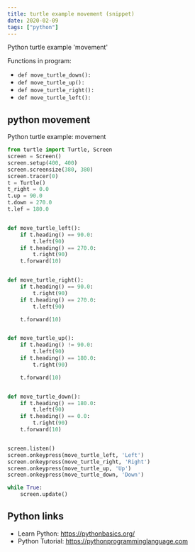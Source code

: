 ```yaml
---
title: turtle example movement (snippet)
date: 2020-02-09
tags: ["python"]
---
```

Python turtle example 'movement'

Functions in program: 
* `def move_turtle_down():`
* `def move_turtle_up():`
* `def move_turtle_right():`
* `def move_turtle_left():`

## python movement

Python turtle example: movement

```python
from turtle import Turtle, Screen
screen = Screen()
screen.setup(400, 400)
screen.screensize(380, 380)
screen.tracer(0)
t = Turtle()
t_right = 0.0
t.up = 90.0
t.down = 270.0
t.lef = 180.0


def move_turtle_left():
    if t.heading() == 90.0:
        t.left(90)
    if t.heading() == 270.0:
        t.right(90)
    t.forward(10)


def move_turtle_right():
    if t.heading() == 90.0:
        t.right(90)
    if t.heading() == 270.0:
        t.left(90)

    t.forward(10)


def move_turtle_up():
    if t.heading() != 90.0:
        t.left(90)
    if t.heading() == 180.0:
        t.right(90)

    t.forward(10)


def move_turtle_down():
    if t.heading() == 180.0:
        t.left(90)
    if t.heading() == 0.0:
        t.right(90)
    t.forward(10)


screen.listen()
screen.onkeypress(move_turtle_left, 'Left')
screen.onkeypress(move_turtle_right, 'Right')
screen.onkeypress(move_turtle_up, 'Up')
screen.onkeypress(move_turtle_down, 'Down')

while True:
    screen.update()


```

## Python links

- Learn Python: https://pythonbasics.org/
- Python Tutorial: https://pythonprogramminglanguage.com
